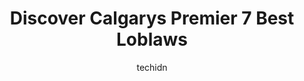 ---
layout: ampstory
image: https://i0.wp.com/www.auto.or.id/wp-content/uploads/2023/06/real-canadian-superstore-calgary-6th-ave-0-calgary-1686322443.jpeg?resize=640,853
author: techidn
featured: false
description: Calgary, Alberta, Canada is a haven for Loblaws enthusiasts, boasting an impressive array of 7 top-notch establishments. Whether youre a seasoned connoisseur or simply curious to explore th
title: Discover Calgarys Premier 7 Best Loblaws
cover:
   title: Discover Calgarys Premier 7 Best Loblaws
   subtitle: AUTO.OR.ID
   background: https://www.auto.or.id/wp-content/uploads/2023/06/real-canadian-superstore-calgary-6th-ave-0-calgary-1686322443.jpeg

pages: 
 - layout: thirds
   top: <h1>#1 Real Canadian Superstore Country Hills Boulevard</h1>
   bottom: "<p>Edit Dec 2022 - the store is now better stocked and organized. Previous issues no longer apparent.Ive been using this store for about 7 years now. Its always been clean </p>"
   background: https://www.auto.or.id/wp-content/uploads/2023/06/real-canadian-superstore-calgary-6th-ave-1-calgary-1686322445.jpeg
   backgroundblur: true
 - layout: thirds
   top: <h1>#2 Real Canadian Superstore Heritage Meadows Way</h1>
   bottom: "<p>20 Heritage Meadows Way SE #100, Calgary, AB T2H 0B5, Canada</p>"
   background: https://www.auto.or.id/wp-content/uploads/2023/06/real-canadian-superstore-calgary-6th-ave-2-calgary-1686322445.jpeg
   cta:
      link: https://www.auto.or.id/discover-calgarys-premier-7-best-loblaws/
      text: Discover Calgarys Premier 7 Best Loblaws
 - layout: thirds
   top: <h1>#3 Real Canadian Superstore Southport Road</h1>
   bottom: "<p>10505 Southport Rd SW, Calgary, AB T2W 3N2, Canada</p>"
   background: https://images.unsplash.com/photo-1632275232150-428816910c50?ixlib=rb-4.0.3&ixid=MnwxMjA3fDB8MHxwaG90by1wYWdlfHx8fGVufDB8fHx8&auto=format&fit=crop&w=640&h=853&q=80
   cta:
      link: https://www.auto.or.id/discover-calgarys-premier-7-best-loblaws/
      text: Discover Calgarys Premier 7 Best Loblaws
 - layout: thirds
   top: <h1>#4 Real Canadian Superstore Signal Hill Center</h1>
   bottom: "<p>5858 Signal Hill Centre SW, Calgary, AB T3H 3P8, Canada</p>"
   background: https://images.unsplash.com/photo-1639664148649-3c0fa2ee24b0?ixlib=rb-4.0.3&ixid=MnwxMjA3fDB8MHxwaG90by1wYWdlfHx8fGVufDB8fHx8&auto=format&fit=crop&w=640&h=853&q=80
   cta:
      link: https://www.auto.or.id/discover-calgarys-premier-7-best-loblaws/
      text: Discover Calgarys Premier 7 Best Loblaws
 - layout: thirds
   top: <h1>#5 Real Canadian Superstore Calgary 6th Ave</h1>
   bottom: "<p>428 6 Ave SE, Calgary, AB T2G 0G7, Canada</p>"
   background: https://images.unsplash.com/photo-1619844175408-c05947985e2d?ixlib=rb-4.0.3&ixid=MnwxMjA3fDB8MHxwaG90by1wYWdlfHx8fGVufDB8fHx8&auto=format&fit=crop&w=640&h=853&q=80
   cta:
      link: https://www.auto.or.id/discover-calgarys-premier-7-best-loblaws/
      text: Discover Calgarys Premier 7 Best Loblaws
 - layout: thirds
   top: <h1>#6 Loblaw Pharmacy</h1>
   bottom: "<p>19655 Seton Way SE, Calgary, AB T3M 2N9, Canada</p>"
   background: https://images.unsplash.com/photo-1604755948429-a463f1d43c45?ixlib=rb-4.0.3&ixid=MnwxMjA3fDB8MHxwaG90by1wYWdlfHx8fGVufDB8fHx8&auto=format&fit=crop&w=640&h=853&q=80
   cta:
      link: https://www.auto.or.id/discover-calgarys-premier-7-best-loblaws/
      text: Discover Calgarys Premier 7 Best Loblaws
 - layout: thirds
   top: <h1>#7 Loblaw Pharmacy</h1>
   bottom: "<p>4700 130 Ave SE #100, Calgary, AB T2Z 4E7, Canada</p>"
   background: https://images.unsplash.com/photo-1574524096791-2ae09c406788?ixlib=rb-4.0.3&ixid=MnwxMjA3fDB8MHxwaG90by1wYWdlfHx8fGVufDB8fHx8&auto=format&fit=crop&w=640&h=853&q=80
   cta:
      link: https://www.auto.or.id/discover-calgarys-premier-7-best-loblaws/
      text: Discover Calgarys Premier 7 Best Loblaws
 - layout: thirds
   middle: Continue reading...
   background: https://images.unsplash.com/photo-1617814065893-00757125efab?ixlib=rb-4.0.3&ixid=MnwxMjA3fDB8MHxwaG90by1wYWdlfHx8fGVufDB8fHx8&auto=format&fit=crop&w=640&h=853&q=80
   cta:
      link: https://www.auto.or.id/discover-calgarys-premier-7-best-loblaws/
      text: Discover Calgarys Premier 7 Best Loblaws

---